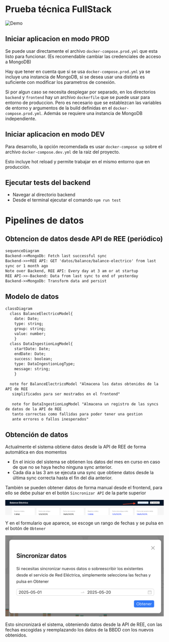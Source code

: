 # Prueba técnica FullStack

![Demo](docs/demo.gif)

## Iniciar aplicacion en modo PROD

Se puede usar directamente el archivo `docker-compose.prod.yml` que esta listo para funcionar. (Es recomendable cambiar las credenciales de acceso a MongoDB)

Hay que tener en cuenta que si se usa `docker-compose.prod.yml` ya se incluye una instancia de MongoDB, si se desea usar una distinta es suficiente con modificar los parametros de conexión.

Si por algun caso se necesita desplegar por separado, en los directorios `backend` y `frontend` hay un archivo `dockerfile` que se puede usar para entorno de produccion. Pero es necesario que se establezcan las variables de entorno y argumentos de la build definidas en el `docker-compose.prod.yml`. Además se requiere una instancia de MongoDB independiente.

## Iniciar aplicacion en modo DEV

Para desarrollo, la opción recomendada es usar `docker-compose up` sobre el archivo `docker-compose.dev.yml` de la raiz del proyecto.

Esto incluye hot reload y permite trabajar en el mismo entorno que en producción.

## Ejecutar tests del backend

- Navegar al directorio backend
- Desde el terminal ejecutar el comando `npm run test`

# Pipelines de datos

## Obtencion de datos desde API de REE (periódico)

```mermaid
sequenceDiagram
Backend->>MongoDb: Fetch last successful sync
Backend->>+REE API: GET 'datos/balance/balance-electrico' from last sync or 1 month ago
Note over Backend, REE API: Every day at 3 am or at startup
REE API->>-Backend: Data from last sync to end of yesterday
Backend->>MongoDb: Transform data and persist
```

## Modelo de datos

```mermaid
classDiagram
  class BalanceElectricoModel{
    date: Date;
    type: string;
    group: string;
    value: number;
    }
  class DataIngestionLogModel{
    startDate: Date;
    endDate: Date;
    success: boolean;
    type: DataIngestionLogType;
    message: string;
    }

  note for BalanceElectricoModel "Almacena los datos obtenidos de la API de REE
   simplificados para ser mostrados en el frontend"

   note for DataIngestionLogModel "Almacena un registro de las syncs de datos de la API de REE
   tanto correctas como fallidas para poder tener una gestion
   ante errores o fallos inesperados"
```

## Obtención de datos

Actualmente el sistema obtiene datos desde la API de REE de forma automática en dos momentos

- En el inicio del sistema se obtienen los datos del mes en curso en caso de que no se haya hecho ninguna sync anterior.
- Cada dia a las 3 am se ejecuta una sync que obtiene datos desde la última sync correcta hasta el fin del dia anterior.

También se pueden obtener datos de forma manual desde el frontend, para ello se debe pulsar en el botón `Sincronizar API` de la parte superior

![Manual sync button](docs/manual-sync-button.png)

Y en el formulario que aparece, se escoge un rango de fechas y se pulsa en el botón de `Obtener`

![Sync form](docs/sync-form.png)

Esto sincronizará el sistema, obteniendo datos desde la API de REE, con las fechas escogidas y reemplazando los datos de la BBDD con los nuevos obtenidos.
